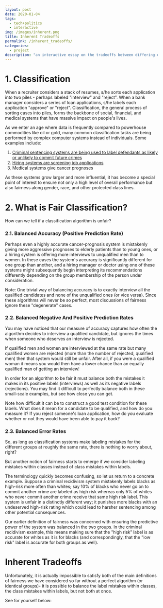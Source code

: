 ```yaml
---
layout: post
date: 2020-01-04
tags:
  - tech+politics
  - interactive
img: /images/inherent.png
title: Inherent Tradeoffs
permalink: /inherent_tradeoffs/
categories:
  - project
description: "an interactive essay on the tradeoffs between differing definitions of algorithmic fairness"
---
```


<h1>
      1. Classification
</h1>
<p>
  When a recruiter considers a stack of resumes, s/he sorts each application into two piles - perhaps labeled "interview" and "reject".
  When a bank manager considers a series of loan applications, s/he labels each application "approve" or "reject".
  Classification, the general process of sorting cases into piles, forms the backbone of social, financial, and medical systems that
  have massive impact on people's lives.
</p>

<div id='sketch0' class='int'></div>

<p>
  As we enter an age where data is frequently compared to powerhouse commodities like oil or gold,
  many common classification tasks are being performed by complex computer systems instead of individuals.
  Some examples include:
</p>
<ol>
  <li>
    <a href='https://www.propublica.org/article/machine-bias-risk-assessments-in-criminal-sentencing'>
      Criminal sentencing systems are being used to label defendants as likely or unlikely to commit future crimes
    </a>
  </li>
  <li>
    <a href='https://news.cornell.edu/stories/2019/11/are-hiring-algorithms-fair-theyre-too-opaque-tell-study-finds'>
      Hiring systems are screening job applications
    </a>
  </li>
  <li>
    <a href='https://www.ncbi.nlm.nih.gov/pmc/articles/PMC4348437/'>
      Medical systems give cancer prognoses
    </a>
  </li>
</ol>

<p>
  As these systems grow larger and more influential,
  it has become a special point of interest to ensure not only a high level of overall performance but also fairness along gender, race, and other protected class lines.
</p>
<h1>
  2. What is Fair Classification?
</h1>

<p>
  How can we tell if a classification algorithm is unfair?
</p>
<h3>
  2.1. Balanced Accuracy (Positive Prediction Rate)
</h3>
<p>
  Perhaps even a highly accurate cancer-prognosis system is mistakenly giving more aggressive prognoses to elderly patients than to young ones,
  or a hiring system is offering more interviews to unqualified men than to women.
  In these cases the system's accuracy is significantly different for one group than another, and a hiring manager or doctor using one of these systems
  might subsequently begin interpreting its recommendations differently depending on the group membership of the person under consideration.

</p>
<div id='sketch1' class='int'></div>
<p class='subtitle'>
  Note: One trivial way of balancing accuracy is to exactly interview all the qualified candidates and none of the unqualified ones (or vice versa).
  Since these algorithms will never be so perfect, most discussions of fairness ignore these "degenerate" cases.
</p>
<h3>
  2.2. Balanced Negative And Positive Prediction Rates
</h3>

<p>
  You may have noticed that our measure of accuracy captures how often the algorithm decides to interview a qualified candidate,
  but ignores the times when someone who deserves an interview is rejected.

If qualified men and women are interviewed at the same rate but many qualified women are rejected (more than the number of rejected, qualified men)
then that system would still be unfair. After all, if you were a qualified woman it means you would then have a lower chance than an equally qualified man
of getting an interview!

</p>
<p>
  In order for an algorithm to be fair it must balance both the mistakes it makes in its positive labels (interviews) as well as its negative labels (rejections).
  You may find it difficult to perfectly balance both in these small-scale examples, but see how close you can get.
</p>
<div id='sketch2' class='int'></div>
<p class='subtitle'>
    Note how difficult it can be to construct a good test condition for these labels. What does it mean for a candidate to be qualified, and how do you measure it?
    If you reject someone's loan application, how do you evaluate whether or not they would have been able to pay it back?
</p>
<h3>
  2.3. Balanced Error Rates
</h3>
<p>
  So, as long as classification systems make labeling mistakes for the different groups at roughly the same rate,
  there is nothing to worry about, right?

But another notion of fairness starts to emerge if we consider labeling mistakes within classes instead of class mistakes within labels.

</p>
<p>
  The terminology quickly becomes confusing, so let us return to a concrete example.
  Suppose a criminal recidivism system mistakenly labels blacks as high-risk more often than whites;
  say 10% of blacks who never go on to commit another crime are labeled as high risk whereas only 5% of whites who never commit another crime receive that same high risk label.
  This system is unfair in a distinctly different way; it punishes more blacks with an undeserved high-risk rating which could lead to harsher sentencing among other potential consequences.
</p>
<p class='subtitle'>
  Our earlier definition of fairness was concerned with ensuring the predictive power of the system was balanced in the two groups.
  In the criminal recidivism example, this means making sure that the "high risk" label is as accurate for whites as it is for blacks (and correspondingly, that the "low risk" label is accurate for both groups as well).
</p>
<div id='sketch3' class='int'></div>
<h1>Inherent Tradeoffs</h1>
  <p>
    Unfortunately, it is actually impossible to satisfy both of the main definitions of fairness we have considered so far without a perfect algorithm (or identical groups)-
    it is possible to balance the label mistakes within classes, the class mistakes within labels, but not both at once.
  </p>
  <p>
    See for yourself below:
  </p>
  <div id='sketch4' class='int'></div>
<p>
</p>

<script src="https://cdnjs.cloudflare.com/ajax/libs/p5.js/0.9.0/p5.js"></script>
<script src="https://cdnjs.cloudflare.com/ajax/libs/p5.js/0.9.0/addons/p5.dom.min.js"></script>
<script src="/lib/inherent_tradeoffs.js"></script>
